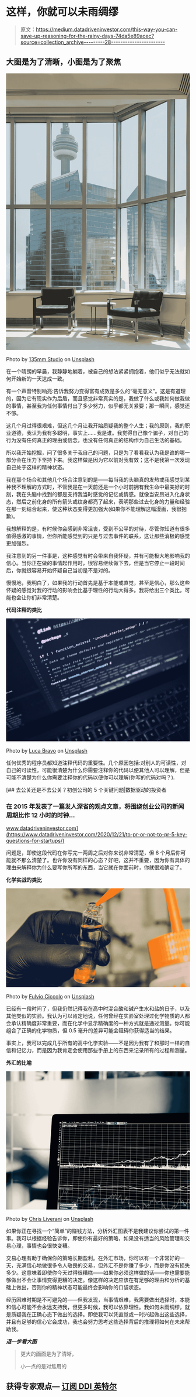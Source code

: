 # 这样，你就可以未雨绸缪

> 原文：<https://medium.datadriveninvestor.com/this-way-you-can-save-up-reasoning-for-the-rainy-days-74da5e89acec?source=collection_archive---------28----------------------->

## 大图是为了清晰，小图是为了聚焦

![](img/29a628b786225b41c77bb8ea87ed2a09.png)

Photo by [135mm Studio](https://unsplash.com/@135mm?utm_source=medium&utm_medium=referral) on [Unsplash](https://unsplash.com?utm_source=medium&utm_medium=referral)

在一个晴朗的早晨，我静静地躺着，被自己的想法紧紧拥抱着，他们似乎无法就如何开始新的一天达成一致。

有一个声音特别响亮:告诉我努力变得富有成效是多么的“毫无意义”。这是有道理的，因为它有现实作为后盾，而且感觉非常真实的是，我做了什么或我如何做我做的事情，甚至我为任何事情付出了多少努力，似乎都无关紧要；那一瞬间，感觉还不够。

这几个月过得很艰难，但这几个月让我开始质疑我的整个人生；我的原则，我的职业道德，我认为我有多聪明，事实上……我是谁。我觉得自己像个骗子，对自己的行为没有任何真正的理由或信念，也没有任何真正的结构作为自己生活的基础。

所以我开始挖掘，问了很多关于我自己的问题，只是为了看看我认为我是谁的哪一部分会在压力下坚持下来。我这样做是因为它以前对我有效；这不是我第一次发现自己处于这样的精神状态。

我在那个场合和其他几个场合注意到的是——每当我的头脑真的发热或我感觉到某种我不理解的方式时，不管我是在一天前还是一个小时前拥有我生命中最美好的时刻，我在头脑中找到的都是支持我当时感觉的记忆或情感。就像当安昂进入化身状态，然后之前化身的所有箭头或纹身都亮了起来，表明那些过去化身的力量和经验在那一刻结合起来，使这种状态变得更加强大(如果你不能理解这幅漫画，我很抱歉)。

我想解释的是，有时候你会感到非常沮丧，受到不公平的对待，尽管你知道有很多值得感激的事情，但你所能感觉到的只是与过去事件的联系，这让那些消极的感觉更加强烈。

我注意到的另一件事是，这种感觉有时会带来自我怀疑，并有可能极大地影响我的信心。当你正在做的事情起作用时，很容易继续做下去，但是当它停止一段时间后，你就很容易开始怀疑自己当初是不是对的。

慢慢地，我明白了，如果我的行动首先是基于本能或直觉，甚至是信心，那么这些怀疑的感觉对我的行动的影响会比基于理性的行动大得多。我将给出三个类比，可能也会让你们非常清楚。

**代码注释的类比**

![](img/60a5d9734a2720742f635e436606bd35.png)

Photo by [Luca Bravo](https://unsplash.com/@lucabravo?utm_source=medium&utm_medium=referral) on [Unsplash](https://unsplash.com?utm_source=medium&utm_medium=referral)

任何优秀的程序员都知道注释代码的重要性。几个原因包括:对别人的可读性，对自己的可读性。可能很清楚为什么你需要注释你的代码以便其他人可以理解，但是可能不清楚为什么你需要注释你的代码以便你可以理解(你写的代码对吗？).

[](https://www.datadriveninvestor.com/2020/12/21/to-pr-or-not-to-pr-5-key-questions-for-startups/) [## 去公关还是不去公关？初创公司的 5 个关键问题|数据驱动的投资者

### 在 2015 年发表了一篇发人深省的观点文章，将围绕创业公司的新闻周期比作 12 小时的时钟…

www.datadriveninvestor.com](https://www.datadriveninvestor.com/2020/12/21/to-pr-or-not-to-pr-5-key-questions-for-startups/) 

问题是，即使这段代码在你写完一两周之后对你来说非常清楚，但 6 个月后你可能就不那么清楚了。也许你没有同样的心态？好吧，这并不重要，因为你有具体的理由来解释你为什么要写你所写的东西，当它就在你面前时，你就很难确定了。

**化学实战的类比**

![](img/cc2dec7eb1759f427d0327a2aab91c0e.png)

Photo by [Fulvio Ciccolo](https://unsplash.com/@scentspiracy?utm_source=medium&utm_medium=referral) on [Unsplash](https://unsplash.com?utm_source=medium&utm_medium=referral)

已经有一段时间了，但我仍然记得我在高中时混合酸和碱产生水和盐的日子，以及其他类似的实验。我认为可以肯定地说，任何曾经在实验室处理过化学物质的人都会承认精确度非常重要，而在化学中显示精确度的一种方式就是通过测量。你可能组合了正确的化学物质，但 0.5 毫升的差异可能会阻碍你获得适当的结果。

事实上，我可以完成几乎所有的高中化学实验——不是因为我有了和那时一样的自信和记忆力，而是因为我肯定会使用那些手册上的东西来记录所有的过程和测量。

**外汇的比喻**

![](img/388a74ba2eb0f579a7326e75f7a85ee8.png)

Photo by [Chris Liverani](https://unsplash.com/@chrisliverani?utm_source=medium&utm_medium=referral) on [Unsplash](https://unsplash.com?utm_source=medium&utm_medium=referral)

如果你正在寻找一个“简单”的赚钱方法，分析外汇图表不是我建议你尝试的第一件事。我可以根据经验告诉你，即使你有最好的策略，如果没有适当的风险管理和交易心理，事情也会很快变糟。

交易心理有助于确保你的策略长期盈利。在外汇市场，你可以有一个非常好的一天，充满信心地做很多令人敬畏的交易，但外汇不是你赚了多少，而是你没有损失多少。这意味着即使你今天过得很糟糕——如果你必须这样做的话——你也需要能够做出不会让事情变得更糟的决定。像这样的决定应该在有足够的理由和分析的基础上做出，否则你的精神状态可能最终会影响你的口袋状态。

经历困难时期是不可避免的——但我发现，当事情艰难，我需要做出选择时，本能和信心可能不会永远支持我，但更多时候，我可以依靠理性。我如何未雨绸缪，就是质疑我在正确心态下做出的选择。即使我可以凭直觉或一时兴起做出这些选择，并且有足够的信心它会成功，我也会努力思考这些选择背后的推理将如何在未来帮助我。

***退一步看大图***

> 更大的画面是为了清晰，
> 
> 小一点的是对焦用的

## 获得专家观点— [订阅 DDI 英特尔](https://datadriveninvestor.com/ddi-intel)